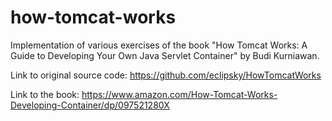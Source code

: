 # how-tomcat-works

Implementation of various exercises of the book "How Tomcat Works: 
A Guide to Developing Your Own Java Servlet Container" by Budi Kurniawan.

Link to original source code:
https://github.com/eclipsky/HowTomcatWorks

Link to the book:
https://www.amazon.com/How-Tomcat-Works-Developing-Container/dp/097521280X
